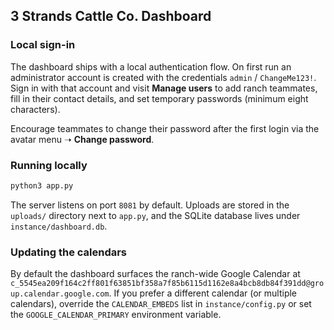 ## 3 Strands Cattle Co. Dashboard

### Local sign-in

The dashboard ships with a local authentication flow. On first run an administrator account is created with the credentials `admin` / `ChangeMe123!`. Sign in with that account and visit **Manage users** to add ranch teammates, fill in their contact details, and set temporary passwords (minimum eight characters).

Encourage teammates to change their password after the first login via the avatar menu ➝ **Change password**.

### Running locally

```bash
python3 app.py
```

The server listens on port `8081` by default. Uploads are stored in the `uploads/` directory next to `app.py`, and the SQLite database lives under `instance/dashboard.db`.

### Updating the calendars

By default the dashboard surfaces the ranch-wide Google Calendar at `c_5545ea209f164c2ff801f63851bf358a7f85b6115d1162e8a4bcb8db84f391dd@group.calendar.google.com`. If you prefer a different calendar (or multiple calendars), override the `CALENDAR_EMBEDS` list in `instance/config.py` or set the `GOOGLE_CALENDAR_PRIMARY` environment variable.
